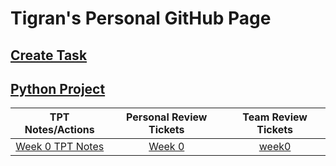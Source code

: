 # Tigran's Personal GitHub Page
## [Create Task](createTask.md)
## [Python Project](dataStructures.md)
| TPT Notes/Actions | Personal Review Tickets | Team Review Tickets |
| :---:         |     :---:      |          :---: |
| [Week 0 TPT Notes](notes0.md)   | [Week 0](https://github.com/Tigran7/TigranCSP3/issues/1)     | [week0](https://github.com/Tigran7/TeamSaveUkraine/issues/4)    |



